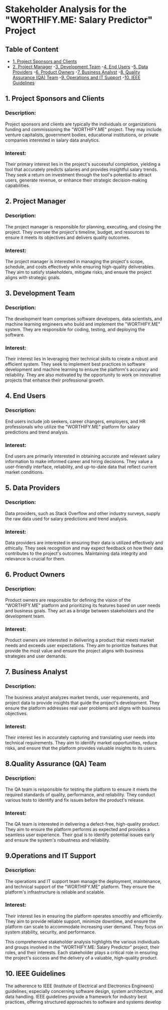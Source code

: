 # Stakeholder Analysis for the "WORTHIFY.ME: Salary Predictor" Project

## Table of Content

- [1. Project Sponsors and Clients](#1-Project-Sponsors-and-Clients)
- [2. Project Manager](#2-Project-Manager)
-[3. Development Team](#3-Development-Team)
-[4. End Users](#4-End-Users)
-[5. Data Providers](#5-Data-Providers)
-[6. Product Owners](#6-Product-Owners)
-[7. Business Analyst](#7-Business-Analyst)
-[8. Quality Assurance (QA) Team](#8-Quality-Assurance-(QA)-Team)
-[9. Operations and IT Support](#9-Operations-and-IT-Support)
-[10. IEEE Guidelines](#10-IEEE-Guidelines)




## 1. Project Sponsors and Clients

### Description:
Project sponsors and clients are typically the individuals or organizations funding and commissioning the "WORTHIFY.ME" project. They may include venture capitalists, government bodies, educational institutions, or private companies interested in salary data analytics.

### Interest: 
Their primary interest lies in the project's successful completion, yielding a tool that accurately predicts salaries and provides insightful salary trends. They seek a return on investment through the tool's potential to attract users, generate revenue, or enhance their strategic decision-making capabilities.

## 2. Project Manager

### Description: 
The project manager is responsible for planning, executing, and closing the project. They oversee the project's timeline, budget, and resources to ensure it meets its objectives and delivers quality outcomes.

### Interest:  
The project manager is interested in managing the project's scope, schedule, and costs effectively while ensuring high-quality deliverables. They aim to satisfy stakeholders, mitigate risks, and ensure the project aligns with strategic goals.

## 3. Development Team

### Description: 
The development team comprises software developers, data scientists, and machine learning engineers who build and implement the "WORTHIFY.ME" system. They are responsible for coding, testing, and deploying the software.

### Interest:  
Their interest lies in leveraging their technical skills to create a robust and efficient system. They seek to implement best practices in software development and machine learning to ensure the platform's accuracy and reliability. They are also motivated by the opportunity to work on innovative projects that enhance their professional growth.

## 4. End Users

### Description: 
End users include job seekers, career changers, employers, and HR professionals who utilize the "WORTHIFY.ME" platform for salary predictions and trend analysis.

### Interest:  
End users are primarily interested in obtaining accurate and relevant salary information to make informed career and hiring decisions. They value a user-friendly interface, reliability, and up-to-date data that reflect current market conditions.

## 5. Data Providers

### Description:  
Data providers, such as Stack Overflow and other industry surveys, supply the raw data used for salary predictions and trend analysis. 

### Interest:  
Data providers are interested in ensuring their data is utilized effectively and ethically. They seek recognition and may expect feedback on how their data contributes to the project's outcomes. Maintaining data integrity and relevance is crucial for them.

## 6. Product Owners

### Description:  
Product owners are responsible for defining the vision of the "WORTHIFY.ME" platform and prioritizing its features based on user needs and business goals. They act as a bridge between stakeholders and the development team.

### Interest: 
Product owners are interested in delivering a product that meets market needs and exceeds user expectations. They aim to prioritize features that provide the most value and ensure the project aligns with business strategies and user demands.

## 7. Business Analyst

### Description:  
The business analyst analyzes market trends, user requirements, and project data to provide insights that guide the project's development. They ensure the platform addresses real user problems and aligns with business objectives.

### Interest:  
Their interest lies in accurately capturing and translating user needs into technical requirements. They aim to identify market opportunities, reduce risks, and ensure that the platform provides valuable insights to its users.

## 8.Quality Assurance (QA) Team

### Description:  
The QA team is responsible for testing the platform to ensure it meets the required standards of quality, performance, and reliability. They conduct various tests to identify and fix issues before the product's release.

### Interest: 
The QA team is interested in delivering a defect-free, high-quality product. They aim to ensure the platform performs as expected and provides a seamless user experience. Their goal is to identify potential issues early and ensure the system's robustness and reliability.

## 9.Operations and IT Support

### Description:  
The operations and IT support team manage the deployment, maintenance, and technical support of the "WORTHIFY.ME" platform. They ensure the platform's infrastructure is reliable and scalable.

### Interest:  
Their interest lies in ensuring the platform operates smoothly and efficiently. They aim to provide reliable support, minimize downtime, and ensure the platform can scale to accommodate increasing user demand. They focus on system stability, security, and performance.

This comprehensive stakeholder analysis highlights the various individuals and groups involved in the "WORTHIFY.ME: Salary Predictor" project, their roles, and their interests. Each stakeholder plays a critical role in ensuring the project's success and the delivery of a valuable, high-quality product.


## 10. IEEE Guidelines
The adherence to IEEE (Institute of Electrical and Electronics Engineers) guidelines, especially concerning software design, system architecture, and data handling. IEEE guidelines provide a framework for industry best practices, offering structured approaches to software and systems develop
